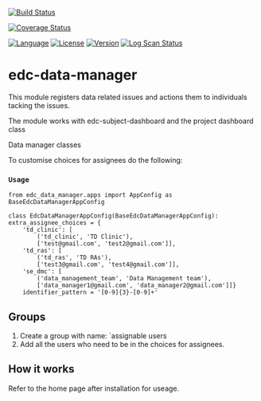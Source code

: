 [![Build Status](https://app.travis-ci.com/samKenpachi011/edc-data-manager.svg?branch=develop)](https://app.travis-ci.com/samKenpachi011/edc-data-manager)

[![Coverage Status](https://coveralls.io/repos/github/samKenpachi011/edc-data-manager/badge.svg?branch=develop)](https://coveralls.io/github/samKenpachi011/edc-data-manager?branch=develop)

[![Language](https://img.shields.io/badge/Language-Python-blue.svg)](https://www.python.org/)
[![License](https://img.shields.io/badge/License-MIT-yellow.svg)](https://opensource.org/licenses/MIT)
[![Version](https://img.shields.io/badge/Version-1.0.0-blue.svg)](https://github.com/samKenpachi011/edc-data-manager/releases/tag/v1.0.0)
[![Log Scan Status](https://img.shields.io/badge/Log%20Scan-Passing-brightgreen.svg)](https://app.travis-ci.com/github/samKenpachi011/edc-data-manager/logscans)


# edc-data-manager

This module registers data related issues and actions them to individuals tacking the issues.

The module works with edc-subject-dashboard and the project dashboard class

Data manager classes


To customise choices for assignees do the following:

### `Usage`

	from edc_data_manager.apps import AppConfig as BaseEdcDataManagerAppConfig

	class EdcDataManagerAppConfig(BaseEdcDataManagerAppConfig):
    extra_assignee_choices = {
        'td_clinic': [
            ('td_clinic', 'TD Clinic'),
            ['test@gmail.com', 'test2@gmail.com']],
        'td_ras': [
            ('td_ras', 'TD RAs'),
            ['test3@gmail.com', 'test4@gmail.com']],
        'se_dmc': [
            ('data_management_team', 'Data Management team'),
            ['data_manager1@gmail.com', 'data_manager2@gmail.com']]}
	    identifier_pattern = '[0-9]{3}-[0-9]+'


Groups
----------

1. Create a group with name: `assignable users
2. Add all the users who need to be in the choices for assignees.


How it works
----------

Refer to the home page after installation for useage.
